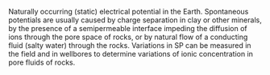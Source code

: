 Naturally occurring (static) electrical potential in the Earth. Spontaneous potentials are usually caused by charge separation in clay or other minerals, by the presence of a semipermeable interface impeding the diffusion of ions through the pore space of rocks, or by natural flow of a conducting fluid (salty water) through the rocks. Variations in SP can be measured in the field and in wellbores to determine variations of ionic concentration in pore fluids of rocks.
